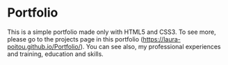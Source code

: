 # Portfolio #

This is a simple portfolio made only with HTML5 and CSS3. To see more, please go to the projects page in this portfolio (https://laura-poitou.github.io/Portfolio/).
You can see also, my professional experiences and training, education and skills.

